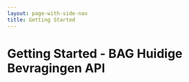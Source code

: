 ```yaml
---
layout: page-with-side-nav
title: Getting Started
---
```

# Getting Started - BAG Huidige Bevragingen API

